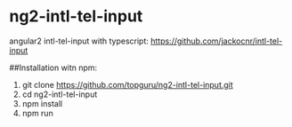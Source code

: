 # ng2-intl-tel-input

angular2 intl-tel-input with typescript:
https://github.com/jackocnr/intl-tel-input

##Installation witn npm:
1. git clone https://github.com/topguru/ng2-intl-tel-input.git
2. cd ng2-intl-tel-input
3. npm install 
4. npm run
